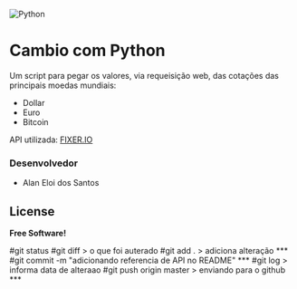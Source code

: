 ![Python](https://www.python.org/static/img/python-logo@2x.png)

# Cambio com Python
Um script para pegar os valores, via requeisição web, das cotações das principais moedas mundiais:
  - Dollar
  - Euro
  - Bitcoin

  API utilizada: [FIXER.IO](https://fixer.io/)

### Desenvolvedor

 - Alan Eloi dos Santos

License
----
**Free Software!**

#git status
#git diff > o que foi auterado
#git add . > adiciona alteração  ***
#git commit -m "adicionando referencia de API no README"  ***
#git log > informa data de alteraao
#git push origin master > enviando para o github ***
